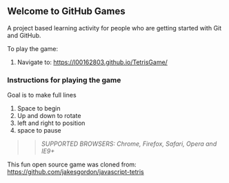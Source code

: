 ## Welcome to GitHub Games

A project based learning activity for people who are getting started with Git and GitHub.

To play the game:
1. Navigate to: https://l00162803.github.io/TetrisGame/


### Instructions for playing the game

Goal is to make full lines
1. Space to begin
2. Up and down to rotate
3. left and right to position
4. space to pause

>> _*SUPPORTED BROWSERS*: Chrome, Firefox, Safari, Opera and IE9+_

This fun open source game was cloned from: https://github.com/jakesgordon/javascript-tetris
